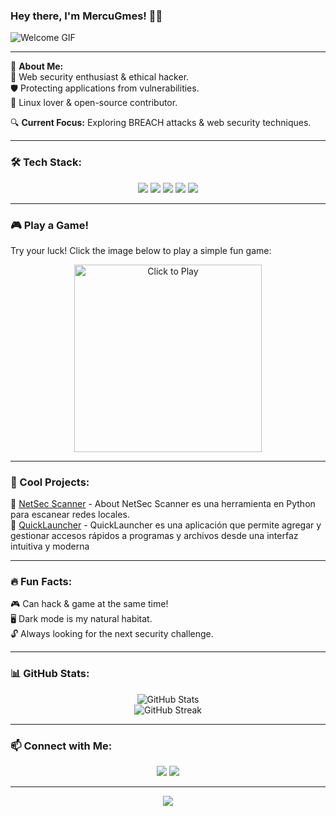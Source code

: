 ### Hey there, I'm MercuGmes! 🚀👾

![Welcome GIF](https://media0.giphy.com/media/v1.Y2lkPTc5MGI3NjExNnpnZjJpNWRiYjVsemk5ajJ0NGY2YTFhNGRpbjF3dnY1NHEzMHo3ayZlcD12MV9pbnRlcm5hbF9naWZfYnlfaWQmY3Q9Zw/kd9BlRovbPOykLBMqX/giphy.gif)

---

🌟 **About Me:**  
🎯 Web security enthusiast & ethical hacker.  
🛡️ Protecting applications from vulnerabilities.  
🐧 Linux lover & open-source contributor.  

🔍 **Current Focus:** Exploring BREACH attacks & web security techniques.  

---

### 🛠 Tech Stack:

<p align="center">
  <img src="https://img.shields.io/badge/Linux-FCC624?style=for-the-badge&logo=linux&logoColor=black" />
  <img src="https://img.shields.io/badge/Python-3776AB?style=for-the-badge&logo=python&logoColor=white" />
  <img src="https://img.shields.io/badge/JavaScript-F7DF1E?style=for-the-badge&logo=javascript&logoColor=black" />
  <img src="https://img.shields.io/badge/Bash-4EAA25?style=for-the-badge&logo=gnu-bash&logoColor=white" />
  <img src="https://img.shields.io/badge/Docker-2496ED?style=for-the-badge&logo=docker&logoColor=white" />
</p>

---

### 🎮 Play a Game!
Try your luck! Click the image below to play a simple fun game:

<p align="center">
  <a href="https://mercugmes.github.io/github-readme-game">
    <img src="https://media.giphy.com/media/3o7abldj0b3rxrZUxW/giphy.gif" width="300px" alt="Click to Play" />
  </a>
</p>

---

### 🚀 Cool Projects:
🔹 [NetSec Scanner](https://github.com/MercuGmes/netsec-scanner) - About NetSec Scanner es una herramienta en Python para escanear redes locales.  
🔹 [QuickLauncher](https://github.com/MercuGmes/QuickLauncher) - QuickLauncher es una aplicación que permite agregar y gestionar accesos rápidos a programas y archivos desde una interfaz intuitiva y moderna  

---

### 🔥 Fun Facts:
🎮 Can hack & game at the same time!  
🖥️ Dark mode is my natural habitat.  
🔓 Always looking for the next security challenge.  

---

### 📊 GitHub Stats:
<p align="center">
  <img src="https://github-readme-stats.vercel.app/api?username=MercuGmes&show_icons=true&theme=radical" alt="GitHub Stats" />
  <br>
  <img src="https://github-readme-streak-stats.herokuapp.com/?user=MercuGmes&theme=radical" alt="GitHub Streak" />
</p>

---

### 📫 Connect with Me:
<p align="center">
  <a href="https://github.com/MercuGmes"><img src="https://img.shields.io/badge/GitHub-MercuGmes-181717?style=for-the-badge&logo=github" /></a>
  <a href="https://x.com/Aaron_Mercu"><img src="https://img.shields.io/badge/Twitter-1DA1F2?style=for-the-badge&logo=twitter&logoColor=white" /></a>
</p>

---

<p align="center">
  <img src="https://media2.giphy.com/media/v1.Y2lkPTc5MGI3NjExM25lNXRnMGJ6bWlrbjh4ZnY1ejNodG9oeXg1OHBvYThqbHh6MjkzNSZlcD12MV9pbnRlcm5hbF9naWZfYnlfaWQmY3Q9Zw/QMHoU66sBXqqLqYvGO/giphy.gif" />
</p>
